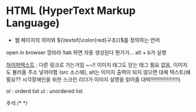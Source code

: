 # HTML (HyperText Markup Language)
- 웹 페이지의 의미와 ${\textsf{\color{red}구조}}$를 정의하는 언어

open in browser 깡라라
!tab 하면 자동 생성된다 뭔가가...
alt + b가 실행

<a href="주소">하이퍼텍스트</a>  : 다른 링크로 가는거임 ~~!!
이미지 태그도 닫는 태그 필요 없음, 이미지도 불러올 주소 넣어야함 (src 소스에), alt는 이미지 출력이 되지 않으면 대체 텍스트(왜필요?? 시각장애인을 위한 스크린 리더가 이미지 설명을 읽어줌 대박!!!!!!!!!!!!!!!!!!!)


ol : orderd list
ul : unordered list

주석 /* */
